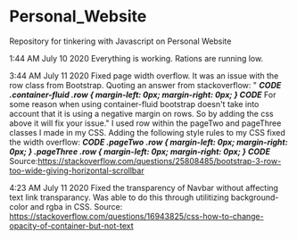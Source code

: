 # Personal_Website
Repository for tinkering with Javascript on Personal Website

1:44 AM July 10 2020
Everything is working. Rations are running low.

3:44 AM July 11 2020
Fixed page width overflow. It was an issue with the row class from Bootstrap. Quoting an answer from stackoverflow: "
***CODE
.container-fluid .row {
    margin-left: 0px;
    margin-right: 0px;
}
CODE***
For some reason when using container-fluid bootstrap doesn't take into account that it is using a negative margin on rows. So by adding the css above it will fix your issue."
I used row within the pageTwo and pageThree classes I made in my CSS. Adding the following style rules to my CSS fixed the width overflow:
***CODE
.pageTwo .row {
    margin-left: 0px;
    margin-right: 0px;
}
.pageThree .row {
    margin-left: 0px;
    margin-right: 0px;
}
CODE***
Source:https://stackoverflow.com/questions/25808485/bootstrap-3-row-too-wide-giving-horizontal-scrollbar


4:23 AM July 11 2020
Fixed the transparency of Navbar without affecting text link transparancy. Was able to do this through utilitizing background-color and rgba in CSS.
Source: https://stackoverflow.com/questions/16943825/css-how-to-change-opacity-of-container-but-not-text
